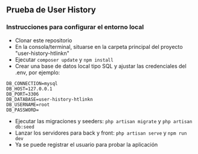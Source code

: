 ## Prueba de User History
### Instrucciones para configurar el entorno local

- Clonar este repositorio
- En la consola/terminal, situarse en la carpeta principal del proyecto "user-history-htlinkn"
- Ejecutar ```composer update``` y ```npm install```
- Crear una base de datos local tipo SQL y ajustar las credenciales del .env, por ejemplo:
```
DB_CONNECTION=mysql
DB_HOST=127.0.0.1
DB_PORT=3306
DB_DATABASE=user-history-htlinkn
DB_USERNAME=root
DB_PASSWORD=
```
- Ejecutar las migraciones y seeders: ```php artisan migrate``` y ```php artisan db:seed```
- Lanzar los servidores para back y front: ```php artisan serve``` y ```npm run dev```
- Ya se puede registrar el usuario para probar la aplicación